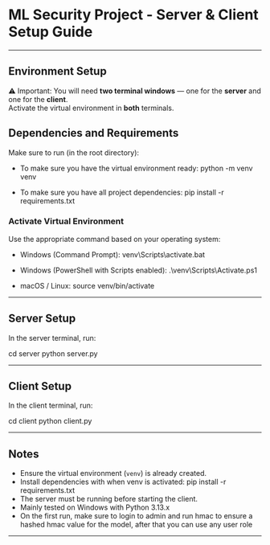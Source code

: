 # ML Security Project - Server & Client Setup Guide

---

## Environment Setup

⚠️ Important: You will need **two terminal windows** — one for the **server** and one for the **client**.  
Activate the virtual environment in **both** terminals.

## Dependencies and Requirements

Make sure to run (in the root directory):

- To make sure you have the virtual environment ready:
  python -m venv venv

- To make sure you have all project dependencies:
  pip install -r requirements.txt

### Activate Virtual Environment

Use the appropriate command based on your operating system:

- Windows (Command Prompt):
  venv\Scripts\activate.bat

- Windows (PowerShell with Scripts enabled):
  .\venv\Scripts\Activate.ps1

- macOS / Linux:
  source venv/bin/activate

---

## Server Setup

In the server terminal, run:

  cd server
  python server.py

---

## Client Setup

In the client terminal, run:

  cd client
  python client.py

---

## Notes

- Ensure the virtual environment (`venv`) is already created.
- Install dependencies with when venv is activated:
  pip install -r requirements.txt
- The server must be running before starting the client.
- Mainly tested on Windows with Python 3.13.x
- On the first run, make sure to login to admin and run hmac to ensure a hashed hmac value for the model, after that you can use any user role

---
